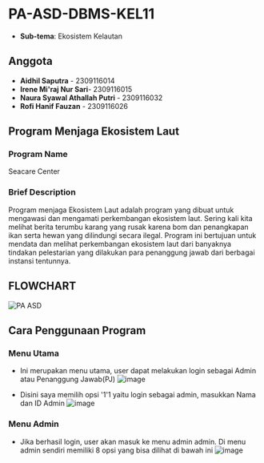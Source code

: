# PA-ASD-DBMS-KEL11
* **Sub-tema**: Ekosistem Kelautan
## Anggota
* **Aidhil Saputra** - 2309116014
* **Irene Mi'raj Nur Sari**- 2309116015
* **Naura Syawal Athallah Putri** - 2309116032
* **Rofi Hanif Fauzan** - 2309116026

## Program Menjaga Ekosistem Laut
### Program Name
Seacare Center
### Brief Description
Program menjaga Ekosistem Laut adalah program yang dibuat untuk mengawasi dan mengamati perkembangan ekosistem laut. Sering kali kita melihat berita terumbu karang yang rusak karena bom dan penangkapan ikan serta hewan yang dilindungi secara ilegal. Program ini bertujuan untuk mendata dan melihat perkembangan ekosistem laut dari banyaknya tindakan pelestarian yang dilakukan para penanggung jawab dari berbagai instansi tentunnya. 
## FLOWCHART
![PA ASD](https://github.com/PA-A23-KELOMPOK-11/PA-ASD-DBMS-KEL11/assets/144671469/83163775-e027-4314-af27-5a21ca9facdd)


## Cara Penggunaan Program
### Menu Utama
* Ini merupakan menu utama, user dapat melakukan login sebagai Admin atau Penanggung Jawab(PJ)
  ![image](https://github.com/PA-A23-KELOMPOK-11/PA-ASD-DBMS-KEL11/assets/144798359/3c56880a-ba0f-4d8d-8341-5ef2f94a5111)
  
* Disini saya memilih opsi '1'1 yaitu login sebagai admin, masukkan Nama dan ID Admin
  ![image](https://github.com/PA-A23-KELOMPOK-11/PA-ASD-DBMS-KEL11/assets/144798359/f6c0ea49-9060-49fe-8495-0eb2bff1a5e4)

### Menu Admin
* Jika berhasil login, user akan masuk ke menu admin admin. Di menu admin sendiri memiliki 8 opsi yang bisa dilihat di bawah ini
  ![image](https://github.com/PA-A23-KELOMPOK-11/PA-ASD-DBMS-KEL11/assets/144798359/d5c97efb-2c2b-4413-8d49-152605467f41)

